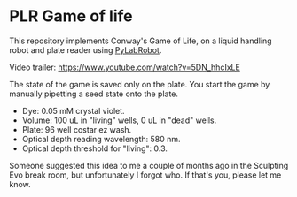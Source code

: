 # PLR Game of life

This repository implements Conway's Game of Life, on a liquid handling robot and plate reader using [PyLabRobot](https://github.com/PyLabRobot/PyLabRobot).

Video trailer: https://www.youtube.com/watch?v=5DN_hhcIxLE

The state of the game is saved only on the plate. You start the game by manually pipetting a seed state onto the plate.

* Dye: 0.05 mM crystal violet.
* Volume: 100 uL in "living" wells, 0 uL in "dead" wells.
* Plate: 96 well costar ez wash.
* Optical depth reading wavelength: 580 nm.
* Optical depth threshold for "living": 0.3.

Someone suggested this idea to me a couple of months ago in the Sculpting Evo break room, but unfortunately I forgot who. If that's you, please let me know.
